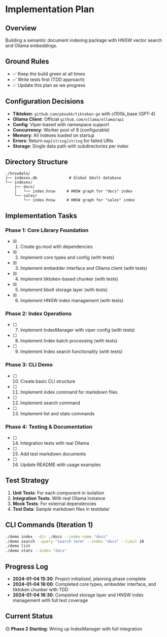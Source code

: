 # Implementation Plan

## Overview
Building a semantic document indexing package with HNSW vector search and Ollama embeddings.

## Ground Rules
- ✅ Keep the build green at all times
- ✅ Write tests first (TDD approach)
- ✅ Update this plan as we progress

## Configuration Decisions
- **Tiktoken**: `github.com/pkoukk/tiktoken-go` with cl100k_base (GPT-4)
- **Ollama Client**: Official `github.com/ollama/ollama/api`
- **Config**: Viper-based with namespace support
- **Concurrency**: Worker pool of 8 (configurable)
- **Memory**: All indexes loaded on startup
- **Errors**: Return `map[string]string` for failed URIs
- **Storage**: Single data path with subdirectories per index

## Directory Structure
```
./hnswdata/
├── indexes.db              # Global bbolt database
└── indexes/
    ├── docs/
    │   └── index.hnsw     # HNSW graph for "docs" index
    └── sales/
        └── index.hnsw     # HNSW graph for "sales" index
```

## Implementation Tasks

### Phase 1: Core Library Foundation
- [x] 1. Create go.mod with dependencies
- [x] 2. Implement core types and config (with tests)
- [x] 3. Implement embedder interface and Ollama client (with tests)
- [x] 4. Implement tiktoken-based chunker (with tests)
- [x] 5. Implement bbolt storage layer (with tests)
- [x] 6. Implement HNSW index management (with tests)

### Phase 2: Index Operations
- [ ] 7. Implement IndexManager with viper config (with tests)
- [ ] 8. Implement Index batch processing (with tests)
- [ ] 9. Implement Index search functionality (with tests)

### Phase 3: CLI Demo
- [ ] 10. Create basic CLI structure
- [ ] 11. Implement index command for markdown files
- [ ] 12. Implement search command
- [ ] 13. Implement list and stats commands

### Phase 4: Testing & Documentation
- [ ] 14. Integration tests with real Ollama
- [ ] 15. Add test markdown documents
- [ ] 16. Update README with usage examples

## Test Strategy
1. **Unit Tests**: For each component in isolation
2. **Integration Tests**: With real Ollama instance
3. **Mock Tests**: For external dependencies
4. **Test Data**: Sample markdown files in testdata/

## CLI Commands (Iteration 1)
```bash
./demo index --dir ./docs --index-name "docs"
./demo search --query "search term" --index "docs" --limit 10
./demo list
./demo stats --index "docs"
```

## Progress Log
- **2024-01-04 15:30**: Project initialized, planning phase complete
- **2024-01-04 16:00**: Completed core types, embedder interface, and tiktoken chunker with TDD
- **2024-01-04 16:30**: Completed storage layer and HNSW index management with full test coverage

## Current Status
🟡 **Phase 2 Starting**: Wiring up IndexManager with full integration